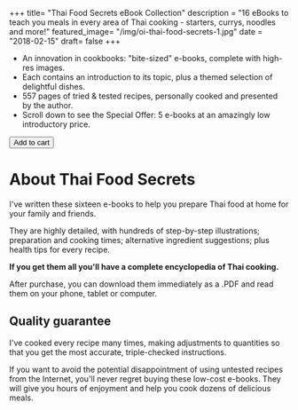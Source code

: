 +++
title= "Thai Food Secrets eBook Collection"
description = "16 eBooks to teach you meals in every area of Thai cooking - starters, currys, noodles and more!"
featured_image= "/img/oi-thai-food-secrets-1.jpg"
date = "2018-02-15"
draft= false
+++

- An innovation in cookbooks: "bite-sized" e-books, complete with high-res images.
- Each contains an introduction to its topic, plus a themed selection of delightful dishes.
- 557 pages of tried & tested recipes, personally cooked and presented by the author.
- Scroll down to see the Special Offer: 5 e-books at an amazingly low introductory price.

<button
    class="button snipcart-add-item"
    data-item-id="2"
    data-item-name="Thai Food Secrets Complete eBook Collection"
    data-item-price="50.00"
    data-item-weight="20"
    data-item-url="https://modernthaifood.netlify.com/shop/thai-food-secrets/"
    data-item-description="16 eBooks ready for immediate download.">
        Add to cart
</button>

# About Thai Food Secrets

I've written these sixteen e-books to help you prepare Thai food at home for your family and friends.

They are highly detailed, with hundreds of step-by-step illustrations; preparation and cooking times; alternative ingredient suggestions; plus health tips for every recipe.

**If you get them all you'll have a complete encyclopedia of Thai cooking.**

After purchase, you can download them immediately as a .PDF and read them on your phone, tablet or computer.

## Quality guarantee

I've cooked every recipe many times, making adjustments to quantities so that you get the most accurate, triple-checked instructions.

If you want to avoid the potential disappointment of using untested recipes from the Internet, you'll never regret buying these low-cost e-books. They will give you hours of enjoyment and help you cook dozens of delicious meals.
